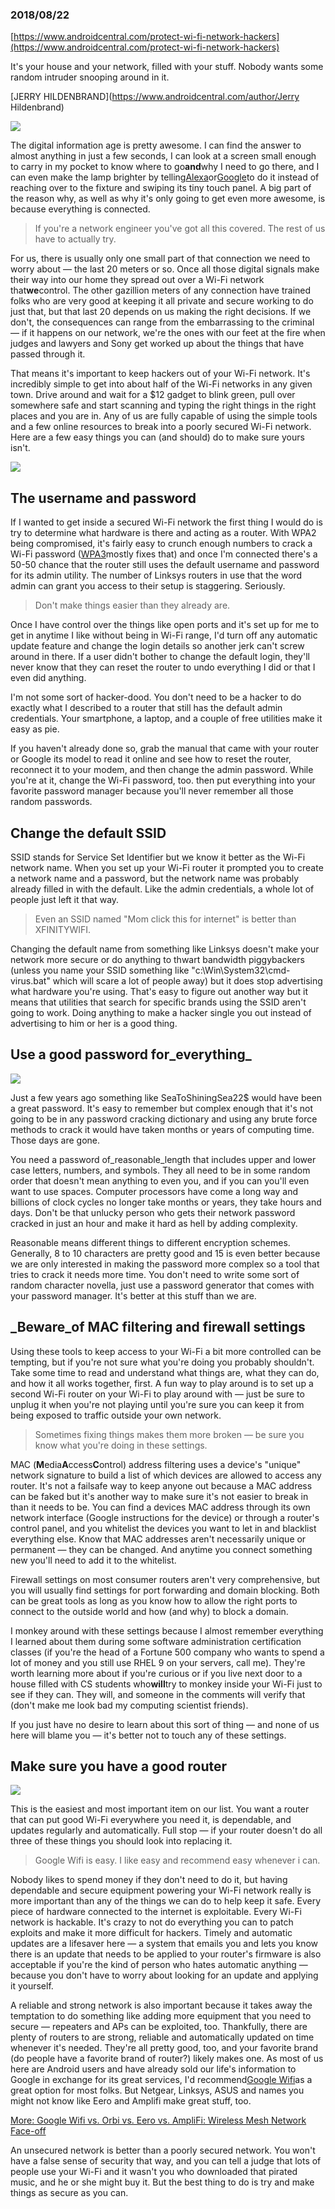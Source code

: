 ### 2018/08/22

[https://www.androidcentral.com/protect-wi-fi-network-hackers](https://www.androidcentral.com/protect-wi-fi-network-hackers)

It's your house and your network, filled with your stuff. Nobody wants some random intruder snooping around in it.

[JERRY HILDENBRAND](https://www.androidcentral.com/author/Jerry Hildenbrand)

![](https://www.androidcentral.com/sites/androidcentral.com/files/styles/xlarge_wm_brw/public/article_images/2017/08/mi-router-3c-4.jpg?itok=eaVHNo-Q)

The digital information age is pretty awesome. I can find the answer to almost anything in just a few seconds, I can look at a screen small enough to carry in my pocket to know where to go**and**why I need to go there, and I can even make the lamp brighter by telling[Alexa](https://www.androidcentral.com/amazon-echo)or[Google](https://www.androidcentral.com/google-assistant)to do it instead of reaching over to the fixture and swiping its tiny touch panel. A big part of the reason why, as well as why it's only going to get even more awesome, is because everything is connected.

> If you're a network engineer you've got all this covered. The rest of us have to actually try.

For us, there is usually only one small part of that connection we need to worry about — the last 20 meters or so. Once all those digital signals make their way into our home they spread out over a Wi-Fi network that**we**control. The other gazillion meters of any connection have trained folks who are very good at keeping it all private and secure working to do just that, but that last 20 depends on us making the right decisions. If we don't, the consequences can range from the embarrassing to the criminal — if it happens on our network, we're the ones with our feet at the fire when judges and lawyers and Sony get worked up about the things that have passed through it.

That means it's important to keep hackers out of your Wi-Fi network. It's incredibly simple to get into about half of the Wi-Fi networks in any given town. Drive around and wait for a $12 gadget to blink green, pull over somewhere safe and start scanning and typing the right things in the right places and you are in. Any of us are fully capable of using the simple tools and a few online resources to break into a poorly secured Wi-Fi network. Here are a few easy things you can \(and should\) do to make sure yours isn't.

![](https://www.androidcentral.com/sites/androidcentral.com/files/styles/xlarge_wm_brw/public/article_images/2016/11/amplifi-hd-mesh-network-kit-2.jpg?itok=loxa3Sy-)

## The username and password

If I wanted to get inside a secured Wi-Fi network the first thing I would do is try to determine what hardware is there and acting as a router. With WPA2 being compromised, it's fairly easy to crunch enough numbers to crack a Wi-Fi password \([WPA3](https://www.androidcentral.com/what-wpa3)mostly fixes that\) and once I'm connected there's a 50-50 chance that the router still uses the default username and password for its admin utility. The number of Linksys routers in use that the word admin can grant you access to their setup is staggering. Seriously.

> Don't make things easier than they already are.

Once I have control over the things like open ports and it's set up for me to get in anytime I like without being in Wi-Fi range, I'd turn off any automatic update feature and change the login details so another jerk can't screw around in there. If a user didn't bother to change the default login, they'll never know that they can reset the router to undo everything I did or that I even did anything.

I'm not some sort of hacker-dood. You don't need to be a hacker to do exactly what I described to a router that still has the default admin credentials. Your smartphone, a laptop, and a couple of free utilities make it easy as pie.

If you haven't already done so, grab the manual that came with your router or Google its model to read it online and see how to reset the router, reconnect it to your modem, and then change the admin password. While you're at it, change the Wi-Fi password, too. then put everything into your favorite password manager because you'll never remember all those random passwords.

## Change the default SSID

SSID stands for Service Set Identifier but we know it better as the Wi-Fi network name. When you set up your Wi-Fi router it prompted you to create a network name and a password, but the network name was probably already filled in with the default. Like the admin credentials, a whole lot of people just left it that way.

> Even an SSID named "Mom click this for internet" is better than XFINITYWIFI.

Changing the default name from something like Linksys doesn't make your network more secure or do anything to thwart bandwidth piggybackers \(unless you name your SSID something like "c:\Win\System32\cmd-virus.bat" which will scare a lot of people away\) but it does stop advertising what hardware you're using. That's easy to figure out another way but it means that utilities that search for specific brands using the SSID aren't going to work. Doing anything to make a hacker single you out instead of advertising to him or her is a good thing.

## Use a good password for_everything_

![](https://www.androidcentral.com/sites/androidcentral.com/files/styles/xlarge_wm_brw/public/article_images/2016/10/best-android-password-managers.jpg?itok=hVIuN1e6)

Just a few years ago something like SeaToShiningSea22$ would have been a great password. It's easy to remember but complex enough that it's not going to be in any password cracking dictionary and using any brute force methods to crack it would have taken months or years of computing time. Those days are gone.

You need a password of\_reasonable\_length that includes upper and lower case letters, numbers, and symbols. They all need to be in some random order that doesn't mean anything to even you, and if you can you'll even want to use spaces. Computer processors have come a long way and billions of clock cycles no longer take months or years, they take hours and days. Don't be that unlucky person who gets their network password cracked in just an hour and make it hard as hell by adding complexity.

Reasonable means different things to different encryption schemes. Generally, 8 to 10 characters are pretty good and 15 is even better because we are only interested in making the password more complex so a tool that tries to crack it needs more time. You don't need to write some sort of random character novella, just use a password generator that comes with your password manager. It's better at this stuff than we are.

## \_Beware\_of MAC filtering and firewall settings

Using these tools to keep access to your Wi-Fi a bit more controlled can be tempting, but if you're not sure what you're doing you probably shouldn't. Take some time to read and understand what things are, what they can do, and how it all works together, first. A fun way to play around is to set up a second Wi-Fi router on your Wi-Fi to play around with — just be sure to unplug it when you're not playing until you're sure you can keep it from being exposed to traffic outside your own network.

> Sometimes fixing things makes them more broken — be sure you know what you're doing in these settings.

MAC \(**M**edia**A**ccess**C**ontrol\) address filtering uses a device's "unique" network signature to build a list of which devices are allowed to access any router. It's not a failsafe way to keep anyone out because a MAC address can be faked but it's another way to make sure it's not easier to break in than it needs to be. You can find a devices MAC address through its own network interface \(Google instructions for the device\) or through a router's control panel, and you whitelist the devices you want to let in and blacklist everything else. Know that MAC addresses aren't necessarily unique or permanent — they can be changed. And anytime you connect something new you'll need to add it to the whitelist.

Firewall settings on most consumer routers aren't very comprehensive, but you will usually find settings for port forwarding and domain blocking. Both can be great tools as long as you know how to allow the right ports to connect to the outside world and how \(and why\) to block a domain.

I monkey around with these settings because I almost remember everything I learned about them during some software administration certification classes \(if you're the head of a Fortune 500 company who wants to spend a lot of money and you still use RHEL 9 on your servers, call me\). They're worth learning more about if you're curious or if you live next door to a house filled with CS students who**will**try to monkey inside your Wi-Fi just to see if they can. They will, and someone in the comments will verify that \(don't make me look bad my computing scientist friends\).

If you just have no desire to learn about this sort of thing — and none of us here will blame you — it's better not to touch any of these settings.

## Make sure you have a good router

![](https://www.androidcentral.com/sites/androidcentral.com/files/styles/xlarge_wm_brw/public/article_images/2016/12/google-wifi-3.jpg?itok=5HJvxQT2)

This is the easiest and most important item on our list. You want a router that can put good Wi-Fi everywhere you need it, is dependable, and updates regularly and automatically. Full stop — if your router doesn't do all three of these things you should look into replacing it.

> Google Wifi is easy. I like easy and recommend easy whenever i can.

Nobody likes to spend money if they don't need to do it, but having dependable and secure equipment powering your Wi-Fi network really is more important than any of the things we can do to help keep it safe. Every piece of hardware connected to the internet is exploitable. Every Wi-Fi network is hackable. It's crazy to not do everything you can to patch exploits and make it more difficult for hackers. Timely and automatic updates are a lifesaver here — a system that emails you and lets you know there is an update that needs to be applied to your router's firmware is also acceptable if you're the kind of person who hates automatic anything — because you don't have to worry about looking for an update and applying it yourself.

A reliable and strong network is also important because it takes away the temptation to do something like adding more equipment that you need to secure — repeaters and APs can be exploited, too. Thankfully, there are plenty of routers to are strong, reliable and automatically updated on time whenever it's needed. They're all pretty good, too, and your favorite brand \(do people have a favorite brand of router?\) likely makes one. As most of us here are Android users and have already sold our life's information to Google in exchange for its great services, I'd recommend[Google Wifi](https://smile.amazon.com/Google-WiFi-system-3-Pack-replacement/dp/B01MAW2294)as a great option for most folks. But Netgear, Linksys, ASUS and names you might not know like Eero and Amplifi make great stuff, too.

[More: Google Wifi vs. Orbi vs. Eero vs. AmpliFi: Wireless Mesh Network Face-off](https://www.androidcentral.com/google-wifi-vs-orbi-vs-eero-vs-amplifi-which-mesh-system-should-you-buy)

An unsecured network is better than a poorly secured network. You won't have a false sense of security that way, and you can tell a judge that lots of people use your Wi-Fi and it wasn't you who downloaded that pirated music, and he or she might buy it. But the best thing to do is try and make things as secure as you can.

